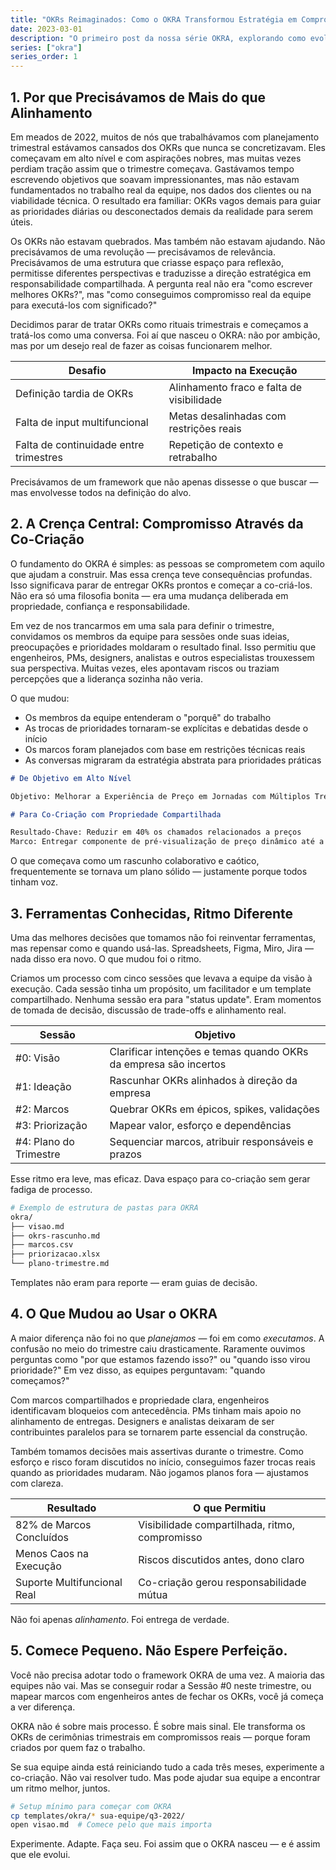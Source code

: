 ```yaml
---
title: "OKRs Reimaginados: Como o OKRA Transformou Estratégia em Compromisso Real"
date: 2023-03-01
description: "O primeiro post da nossa série OKRA, explorando como evoluímos dos OKRs tradicionais para um framework mais colaborativo e efetivo para alinhamento e execução em equipes."
series: ["okra"]
series_order: 1
---
```


## 1. Por que Precisávamos de Mais do que Alinhamento

Em meados de 2022, muitos de nós que trabalhávamos com planejamento trimestral estávamos cansados dos OKRs que nunca se concretizavam. Eles começavam em alto nível e com aspirações nobres, mas muitas vezes perdiam tração assim que o trimestre começava. Gastávamos tempo escrevendo objetivos que soavam impressionantes, mas não estavam fundamentados no trabalho real da equipe, nos dados dos clientes ou na viabilidade técnica. O resultado era familiar: OKRs vagos demais para guiar as prioridades diárias ou desconectados demais da realidade para serem úteis.

Os OKRs não estavam quebrados. Mas também não estavam ajudando. Não precisávamos de uma revolução — precisávamos de relevância. Precisávamos de uma estrutura que criasse espaço para reflexão, permitisse diferentes perspectivas e traduzisse a direção estratégica em responsabilidade compartilhada. A pergunta real não era "como escrever melhores OKRs?", mas "como conseguimos compromisso real da equipe para executá-los com significado?"

Decidimos parar de tratar OKRs como rituais trimestrais e começamos a tratá-los como uma conversa. Foi aí que nasceu o OKRA: não por ambição, mas por um desejo real de fazer as coisas funcionarem melhor.

| Desafio                                | Impacto na Execução                       |
| -------------------------------------- | ----------------------------------------- |
| Definição tardia de OKRs               | Alinhamento fraco e falta de visibilidade |
| Falta de input multifuncional          | Metas desalinhadas com restrições reais   |
| Falta de continuidade entre trimestres | Repetição de contexto e retrabalho        |

Precisávamos de um framework que não apenas dissesse o que buscar — mas envolvesse todos na definição do alvo.

## 2. A Crença Central: Compromisso Através da Co-Criação

O fundamento do OKRA é simples: as pessoas se comprometem com aquilo que ajudam a construir. Mas essa crença teve consequências profundas. Isso significava parar de entregar OKRs prontos e começar a co-criá-los. Não era só uma filosofia bonita — era uma mudança deliberada em propriedade, confiança e responsabilidade.

Em vez de nos trancarmos em uma sala para definir o trimestre, convidamos os membros da equipe para sessões onde suas ideias, preocupações e prioridades moldaram o resultado final. Isso permitiu que engenheiros, PMs, designers, analistas e outros especialistas trouxessem sua perspectiva. Muitas vezes, eles apontavam riscos ou traziam percepções que a liderança sozinha não veria.

O que mudou:

- Os membros da equipe entenderam o "porquê" do trabalho
- As trocas de prioridades tornaram-se explícitas e debatidas desde o início
- Os marcos foram planejados com base em restrições técnicas reais
- As conversas migraram da estratégia abstrata para prioridades práticas

```markdown
# De Objetivo em Alto Nível

Objetivo: Melhorar a Experiência de Preço em Jornadas com Múltiplos Trechos

# Para Co-Criação com Propriedade Compartilhada

Resultado-Chave: Reduzir em 40% os chamados relacionados a preços
Marco: Entregar componente de pré-visualização de preço dinâmico até a Semana 6
```

O que começava como um rascunho colaborativo e caótico, frequentemente se tornava um plano sólido — justamente porque todos tinham voz.

## 3. Ferramentas Conhecidas, Ritmo Diferente

Uma das melhores decisões que tomamos não foi reinventar ferramentas, mas repensar como e quando usá-las. Spreadsheets, Figma, Miro, Jira — nada disso era novo. O que mudou foi o ritmo.

Criamos um processo com cinco sessões que levava a equipe da visão à execução. Cada sessão tinha um propósito, um facilitador e um template compartilhado. Nenhuma sessão era para "status update". Eram momentos de tomada de decisão, discussão de trade-offs e alinhamento real.

| Sessão                 | Objetivo                                                         |
| ---------------------- | ---------------------------------------------------------------- |
| #0: Visão              | Clarificar intenções e temas quando OKRs da empresa são incertos |
| #1: Ideação            | Rascunhar OKRs alinhados à direção da empresa                    |
| #2: Marcos             | Quebrar OKRs em épicos, spikes, validações                       |
| #3: Priorização        | Mapear valor, esforço e dependências                             |
| #4: Plano do Trimestre | Sequenciar marcos, atribuir responsáveis e prazos                |

Esse ritmo era leve, mas eficaz. Dava espaço para co-criação sem gerar fadiga de processo.

```bash
# Exemplo de estrutura de pastas para OKRA
okra/
├── visao.md
├── okrs-rascunho.md
├── marcos.csv
├── priorizacao.xlsx
└── plano-trimestre.md
```

Templates não eram para reporte — eram guias de decisão.

## 4. O Que Mudou ao Usar o OKRA

A maior diferença não foi no que _planejamos_ — foi em como _executamos_. A confusão no meio do trimestre caiu drasticamente. Raramente ouvimos perguntas como "por que estamos fazendo isso?" ou "quando isso virou prioridade?" Em vez disso, as equipes perguntavam: "quando começamos?"

Com marcos compartilhados e propriedade clara, engenheiros identificavam bloqueios com antecedência. PMs tinham mais apoio no alinhamento de entregas. Designers e analistas deixaram de ser contribuintes paralelos para se tornarem parte essencial da construção.

Também tomamos decisões mais assertivas durante o trimestre. Como esforço e risco foram discutidos no início, conseguimos fazer trocas reais quando as prioridades mudaram. Não jogamos planos fora — ajustamos com clareza.

| Resultado                   | O que Permitiu                                 |
| --------------------------- | ---------------------------------------------- |
| 82% de Marcos Concluídos    | Visibilidade compartilhada, ritmo, compromisso |
| Menos Caos na Execução      | Riscos discutidos antes, dono claro            |
| Suporte Multifuncional Real | Co-criação gerou responsabilidade mútua        |

Não foi apenas _alinhamento_. Foi entrega de verdade.

## 5. Comece Pequeno. Não Espere Perfeição.

Você não precisa adotar todo o framework OKRA de uma vez. A maioria das equipes não vai. Mas se conseguir rodar a Sessão #0 neste trimestre, ou mapear marcos com engenheiros antes de fechar os OKRs, você já começa a ver diferença.

OKRA não é sobre mais processo. É sobre mais sinal. Ele transforma os OKRs de cerimônias trimestrais em compromissos reais — porque foram criados por quem faz o trabalho.

Se sua equipe ainda está reiniciando tudo a cada três meses, experimente a co-criação. Não vai resolver tudo. Mas pode ajudar sua equipe a encontrar um ritmo melhor, juntos.

```bash
# Setup mínimo para começar com OKRA
cp templates/okra/* sua-equipe/q3-2022/
open visao.md  # Comece pelo que mais importa
```

Experimente. Adapte. Faça seu. Foi assim que o OKRA nasceu — e é assim que ele evolui.
